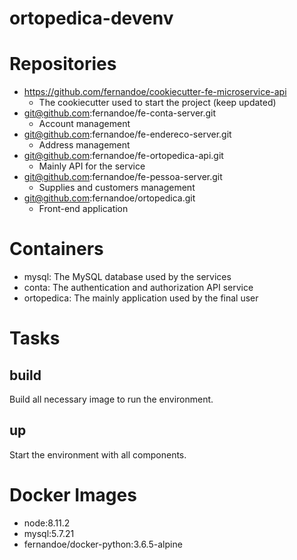 # ortopedica-devenv


# Repositories

- https://github.com/fernandoe/cookiecutter-fe-microservice-api
  - The cookiecutter used to start the project (keep updated)
- git@github.com:fernandoe/fe-conta-server.git
  - Account management
- git@github.com:fernandoe/fe-endereco-server.git
  - Address management
- git@github.com:fernandoe/fe-ortopedica-api.git
  - Mainly API for the service
- git@github.com:fernandoe/fe-pessoa-server.git
  - Supplies and customers management
- git@github.com:fernandoe/ortopedica.git
  - Front-end application



# Containers

- mysql: The MySQL database used by the services
- conta: The authentication and authorization API service
- ortopedica: The mainly application used by the final user



# Tasks



## build

Build all necessary image to run the environment.



## up

Start the environment with all components.




# Docker Images

- node:8.11.2
- mysql:5.7.21
- fernandoe/docker-python:3.6.5-alpine

